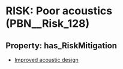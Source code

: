 # RISK: __Poor acoustics__ (PBN__Risk_128)

## Property: has_RiskMitigation

* [Improved acoustic design](PBN__RiskMitigation_152)

